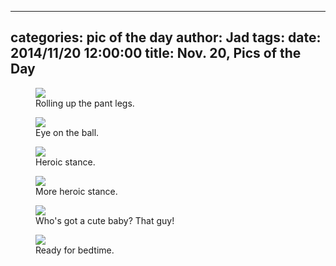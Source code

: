 
---
categories: pic of the day
author: Jad
tags: 
date: 2014/11/20 12:00:00
title: Nov. 20, Pics of the Day 
---

<figure>
<img src="/img/2014/11/20/img_20141120_093001088_medium.jpg" />
<figcaption>Rolling up the pant legs.</figcaption>
</figure>

<figure>
<img src="/img/2014/11/20/img_20141120_160943189_medium.jpg" />
<figcaption>Eye on the ball.</figcaption>
</figure>

<figure>
<img src="/img/2014/11/20/img_20141120_162224004_medium.jpg" />
<figcaption>Heroic stance.</figcaption>
</figure>

<figure>
<img src="/img/2014/11/20/img_20141120_162158242_medium.jpg" />
<figcaption>More heroic stance.</figcaption>
</figure>

<figure>
<img src="/img/2014/11/20/img_20141120_183409171_medium.jpg" />
<figcaption>Who's got a cute baby?  That guy!</figcaption>
</figure>

<figure>
<img src="/img/2014/11/20/img_20141120_183753304_medium.jpg" />
<figcaption>Ready for bedtime.</figcaption>
</figure>
